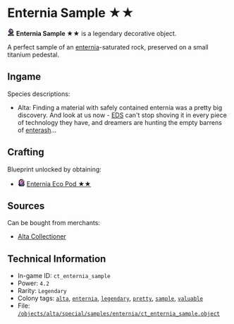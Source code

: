 # Enternia Sample ★★

<img src="https://raw.githubusercontent.com/Ceterai/Enternia/main/objects/alta/special/samples/enternia/icon.png" alt="Enternia Sample ★★ icon" loading="lazy" height="16px" width="auto" /> **Enternia Sample ★★** is a legendary decorative object.

A perfect sample of an [enternia](https://ceterai.github.io/MyEnternia/Wiki/Tags/Enternia)-saturated rock, preserved on a small titanium pedestal.

## Ingame

Species descriptions:

- Alta: Finding a material with safely contained enternia was a pretty big discovery. And look at us now - [EDS](https://ceterai.github.io/MyEnternia/Wiki/Tags/Eds) can't stop shoving it in every piece of technology they have, and dreamers are hunting the empty barrens of [enterash](https://ceterai.github.io/MyEnternia/Wiki/Tags/Enterash)...

## Crafting

Blueprint unlocked by obtaining:

- <img src="https://raw.githubusercontent.com/Ceterai/Enternia/main/objects/farmables/alta/ground/enternia/pod/icon.png" alt="Enternia Eco Pod ★★ icon" loading="lazy" height="16px" width="auto" /> [Enternia Eco Pod ★★](https://ceterai.github.io/MyEnternia/Wiki/EnterniaEcoPod)

## Sources

Can be bought from merchants:

- [Alta Collectioner](https://ceterai.github.io/MyEnternia/Wiki/AltaCollectioner)

## Technical Information

- In-game ID: `ct_enternia_sample`
- Power: `4.2`
- Rarity: `Legendary`
- Colony tags: [`alta`](https://ceterai.github.io/MyEnternia/Wiki/Tags/Alta), [`enternia`](https://ceterai.github.io/MyEnternia/Wiki/Tags/Enternia), [`legendary`](https://ceterai.github.io/MyEnternia/Wiki/Tags/Legendary), [`pretty`](https://ceterai.github.io/MyEnternia/Wiki/Tags/Pretty), [`sample`](https://ceterai.github.io/MyEnternia/Wiki/Tags/Sample), [`valuable`](https://ceterai.github.io/MyEnternia/Wiki/Tags/Valuable)
- File: [`/objects/alta/special/samples/enternia/ct_enternia_sample.object`](https://github.com/Ceterai/Enternia/blob/main/objects/alta/special/samples/enternia/ct_enternia_sample.object)
